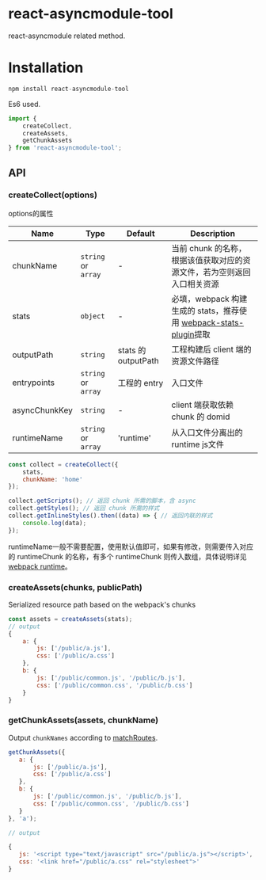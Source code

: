 # react-asyncmodule-tool

react-asyncmodule related method.

# Installation

```javascript
npm install react-asyncmodule-tool
```

Es6 used.

```javascript
import {
    createCollect,
    createAssets,
    getChunkAssets
} from 'react-asyncmodule-tool';
```


## API

### createCollect(options)

options的属性

| Name           | Type       | Default | Description         |
| -------------- | ---------- | ------- | ------------------- |
| chunkName      | `string` or `array` | -  | 当前 chunk 的名称，根据该值获取对应的资源文件，若为空则返回入口相关资源  |
| stats          | `object`         | -   | 必填，webpack 构建生成的 stats，推荐使用 [webpack-stats-plugin](https://github.com/FormidableLabs/webpack-stats-plugin)提取  |
| outputPath     | `string`              |  stats 的 outputPath | 工程构建后 client 端的资源文件路径 |
| entrypoints    | `string` or `array`   |  工程的 entry           | 入口文件  |
| asyncChunkKey  | `string` |     -      |  client 端获取依赖 chunk 的 domid  |
| runtimeName    |  `string` or `array`  | 'runtime'  | 从入口文件分离出的 runtime js文件 |

```javascript
const collect = createCollect({
    stats,
    chunkName: 'home'
});

collect.getScripts(); // 返回 chunk 所需的脚本，含 async
collect.getStyles(); // 返回 chunk 所需的样式
collect.getInlineStyles().then((data) => { // 返回内联的样式
    console.log(data);
});
```

runtimeName一般不需要配置，使用默认值即可，如果有修改，则需要传入对应的 runtimeChunk 的名称，有多个 runtimeChunk 则传入数组，具体说明详见[webpack runtime](https://webpack.docschina.org/configuration/optimization/#optimization-runtimechunk)。

### createAssets(chunks, publicPath)

Serialized resource path based on the webpack's chunks

```javascript
const assets = createAssets(stats);
// output
{
    a: {
        js: ['/public/a.js'],
        css: ['/public/a.css']
    },
    b: {
        js: ['/public/common.js', '/public/b.js'],
        css: ['/public/common.css', '/public/b.css']
    }
}
```


### getChunkAssets(assets, chunkName)

Output `chunkNames` according to [matchRoutes](https://github.com/ReactTraining/react-router/tree/master/packages/react-router-config#matchroutesroutes-pathname).

```javascript
getChunkAssets({
   a: {
       js: ['/public/a.js'],
       css: ['/public/a.css']
   },
   b: {
       js: ['/public/common.js', '/public/b.js'],
       css: ['/public/common.css', '/public/b.css']
   }
}, 'a');

// output

{
   js: '<script type="text/javascript" src="/public/a.js"></script>',
   css: '<link href="/public/a.css" rel="stylesheet">'
}
```